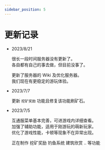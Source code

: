 ```yaml
---
sidebar_position: 5
---
```


# 更新记录

* 2023/8/21

	很长一段时间服务器没有更新了。  
	各自都有自己的事去做，但目前没事了。  

    更新了服务器的 Wiki 及优化服务器。  
	我们现在有更稳定的游玩体验。  

* 2023/7/7

	更新 `挖矿奖励` 功能且修复该功能刷矿石。  

* 2023/7/5

    互通服菜单基本完善，可进游戏内详细查看。  
    加强了辅助功能，适用于刚游玩的萌新玩家。  
    优化了游戏性能，卡顿等现象不在异常出现。  
  
    正在制作 挖矿奖励 钓鱼系统 建筑欣赏 .. 等功能  

